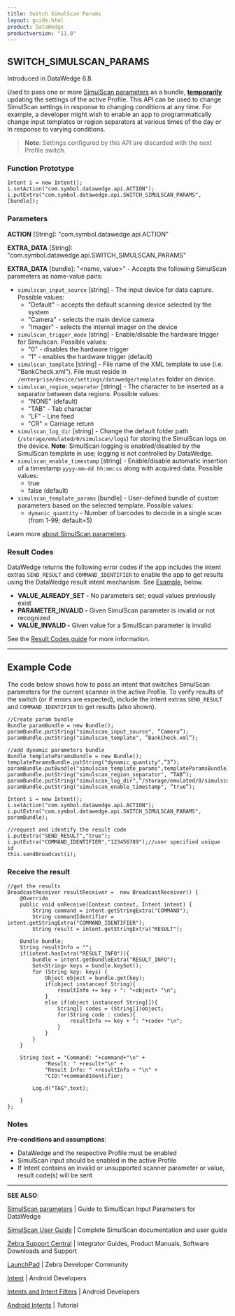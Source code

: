 ```yaml
---
title: Switch SimulScan Params
layout: guide.html
product: DataWedge
productversion: "11.0"
---
```


## SWITCH_SIMULSCAN_PARAMS

Introduced in DataWedge 6.8.

Used to pass one or more [SimulScan parameters](../../input/simulscan) as a bundle, **<u>temporarily</u>** updating the settings of the active Profile. This API can be used to change SimulScan settings in response to changing conditions at any time. For example, a developer might wish to enable an app to programmatically change input templates or region separators at various times of the day or in response to varying conditions.

> **Note**: Settings configured by this API are discarded with the next Profile switch.

### Function Prototype

    Intent i = new Intent();
    i.setAction("com.symbol.datawedge.api.ACTION");
    i.putExtra("com.symbol.datawedge.api.SWITCH_SIMULSCAN_PARAMS", [bundle]);

### Parameters

**ACTION** [String]: "com.symbol.datawedge.api.ACTION"

**EXTRA_DATA** [String]: "com.symbol.datawedge.api.SWITCH_SIMULSCAN_PARAMS"

**EXTRA_DATA** [bundle]: "&lt;name, value&gt;" - Accepts the following SimulScan parameters as name-value pairs:

- `simulscan_input_source` [string] - The input device for data capture. Possible values:
  - "Default" - accepts the default scanning device selected by the system
  - "Camera" - selects the main device camera
  - "Imager" - selects the internal imager on the device
- `simulscan_trigger_mode` [string] - Enable/disable the hardware trigger for Simulscan. Possible values:
  - "0" - disables the hardware trigger
  - "1" - enables the hardware trigger (default)
- `simulscan_template` [string] - File name of the XML template to use (i.e. "BankCheck.xml"). File must reside in `/enterprise/device/settings/datawedge/templates` folder on device.
- `simulscan_region_separator` [string] - The character to be inserted as a separator between data regions. Possible values:
  - "NONE" (default)
  - "TAB" - Tab character
  - "LF" - Line feed
  - "CR" = Carriage return
- `simulscan_log_dir` [string] - Change the default folder path (`/storage/emulated/0/simulscan/logs`) for storing the SimulScan logs on the device. **Note**: SimulScan logging is enabled/disabled by the SimulScan template in use; logging is not controlled by DataWedge.
- `simulscan_enable_timestamp` [string] - Enable/disable automatic insertion of a timestamp `yyyy-mm-dd hh:mm:ss` along with acquired data. Possible values:
  - true
  - false (default)
- `simulscan_template_params` [bundle] - User-defined bundle of custom parameters based on the selected template. Possible values:
  - `dymanic_quantity` - Number of barcodes to decode in a single scan (from 1-99; default=5)

Learn more [about SimulScan parameters](../../input/simulscan).

### Result Codes

DataWedge returns the following error codes if the app includes the intent extras `SEND_RESULT` and `COMMAND_IDENTIFIER` to enable the app to get results using the DataWedge result intent mechanism. See [Example](#example), below.

- **VALUE_ALREADY_SET -** No parameters set; equal values previously exist
- **PARAMETER_INVALID -** Given SimulScan parameter is invalid or not recognized
- **VALUE_INVALID -** Given value for a SimulScan parameter is invalid

See the [Result Codes guide](../resultinfo) for more information.


---

## Example Code

The code below shows how to pass an intent that switches SimulScan parameters for the current scanner in the active Profile. To verify results of the switch (or if errors are expected), include the intent extras `SEND_RESULT` and `COMMAND_IDENTIFIER` to get results (also shown).

    //Create param bundle
    Bundle paramBundle = new Bundle();
    paramBundle.putString("simulscan_input_source", ”Camera”);
    paramBundle.putString("simulscan_template", ”BankCheck.xml”);

    //add dynamic parameters bundle
    Bundle templateParamsBundle = new Bundle();
    templateParamsBundle.putString("dynamic_quantity",”3”);
    paramBundle.putBundle("simulscan_template_params",templateParamsBundle);
    paramBundle.putString("simulscan_region_separator", “TAB”);
    paramBundle.putString("simulscan_log_dir",”/storage/emulated/0/simulscan/logs”);
    paramBundle.putString("simulscan_enable_timestamp", “true”);

    Intent i = new Intent();
    i.setAction("com.symbol.datawedge.api.ACTION");
    i.putExtra("com.symbol.datawedge.api.SWITCH_SIMULSCAN_PARAMS", paramBundle);

    //request and identify the result code
    i.putExtra("SEND_RESULT","true");
    i.putExtra("COMMAND_IDENTIFIER","123456789");//user specified unique id
    this.sendBroadcast(i);

### Receive the result

    //get the results
    BroadcastReceiver resultReceiver =  new BroadcastReceiver() {
        @Override
        public void onReceive(Context context, Intent intent) {
            String command = intent.getStringExtra("COMMAND");
            String commandIdentifier = intent.getStringExtra("COMMAND_IDENTIFIER");
            String result = intent.getStringExtra("RESULT");

        Bundle bundle;
        String resultInfo = "";
        if(intent.hasExtra("RESULT_INFO")){
            bundle = intent.getBundleExtra("RESULT_INFO");
            Set<String> keys = bundle.keySet();
            for (String key: keys) {
                Object object = bundle.get(key);
                if(object instanceof String){
                    resultInfo += key + ": "+object+ "\n";
                }
                else if(object instanceof String[]){
                    String[] codes = (String[])object;
                    for(String code : codes){
                        resultInfo += key + ": "+code+ "\n";
                    }
                }
            }
        }

        String text = "Command: "+command+"\n" +
                "Result: " +result+"\n" +
                "Result Info: " +resultInfo + "\n" +
                "CID:"+commandIdentifier;

        	Log.d("TAG",text);

    	}
    };

### Notes

**Pre-conditions and assumptions**:

- DataWedge and the respective Profile must be enabled
- SimulScan input should be enabled in the active Profile
- If Intent contains an invalid or unsupported scanner parameter or value, result code(s) will be sent

---

**SEE ALSO**:

[SimulScan parameters](../../input/simulscan) | Guide to SimulScan Input Parameters for DataWedge

[SimulScan User Guide](/simulscan) | Complete SimulScan documentation and user guide

[Zebra Support Central](https://www.zebra.com/us/en/support-downloads.html) | Integrator Guides, Product Manuals, Software Downloads and Support

[LaunchPad](https://developer.zebra.com/welcome) | Zebra Developer Community

[Intent](https://developer.android.com/reference/android/content/Intent.html) | Android Developers

[Intents and Intent Filters](http://developer.android.com/guide/components/intents-filters.html) | Android Developers

[Android Intents](http://www.vogella.com/tutorials/AndroidIntent/article.html) | Tutorial
